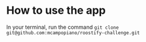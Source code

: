 # How to use the app
In your terminal, run the command `git clone git@github.com:mcampopiano/roostify-challenge.git`